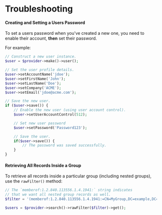 # Troubleshooting

#### Creating and Setting a Users Password

To set a users password when you've created a new one, you need to enable their account, **then** set their password.

For example:

```php
// Construct a new user instance.
$user = $provider->make()->user();

// Set the user profile details.
$user->setAccountName('jdoe');
$user->setFirstName('John');
$user->setLastName('Doe');
$user->setCompany('ACME');
$user->setEmail('jdoe@acme.com');

// Save the new user.
if ($user->save()) {
    // Enable the new user (using user account control).
    $user->setUserAccountControl(512);

    // Set new user password
    $user->setPassword('Password123');

    // Save the user.
    if($user->save()) {
        // The password was saved successfully.
    }
}
```

#### Retrieving All Records Inside a Group

To retrieve all records inside a particular group (including nested groups), use the `rawFilter()` method:

```php
// The `memberof:1.2.840.113556.1.4.1941:` string indicates
// that we want all nested group records as well.
$filter = '(memberof:1.2.840.113556.1.4.1941:=CN=MyGroup,DC=example,DC=com)';

$users = $provider->search()->rawFilter($filter)->get();
```
